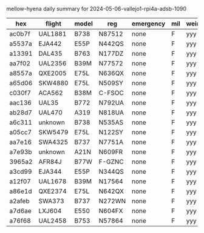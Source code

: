 mellow-hyena daily summary for 2024-05-06-vallejo1-rpi4a-adsb-1090

|hex|flight|model|reg|emergency|mil|weirdo|
|--|--|--|--|--|--|--|
|ac0b7f|UAL1881|B738|N87512|none|F|yyy|
|a5537a|EJA442|E55P|N442QS|none|F|yyy|
|a13391|DAL435|B763|N177DZ|none|F|yyy|
|aa7f02|UAL2356|B39M|N77572|none|F|yyy|
|a8557a|QXE2005|E75L|N636QX|none|F|yyy|
|a65d06|SKW4880|E75L|N509SY|none|F|yyy|
|c030f7|ACA562|B38M|C-FSOC|none|F|yyy|
|aac136|UAL35|B772|N792UA|none|F|yyy|
|ab28d7|UAL470|A319|N818UA|none|F|yyy|
|a6c311|unknown|B738|N535AS|none|F|yyy|
|a05cc7|SKW5479|E75L|N122SY|none|F|yyy|
|aa7e16|SWA4325|B737|N7751A|none|F|yyy|
|a7e93b|unknown|A21N|N609FR|none|F|yyy|
|3965a2|AFR84J|B77W|F-GZNC|none|F|yyy|
|a3cd99|EJA344|E55P|N344QS|none|F|yyy|
|a12f07|UAL1678|B39M|N17564|none|F|yyy|
|a86e1d|QXE2374|E75L|N642QX|none|F|yyy|
|a2afeb|SWA373|B737|N272WN|none|F|yyy|
|a7d6ae|LXJ604|E550|N604FX|none|F|yyy|
|a76f68|UAL2458|B753|N57864|none|F|yyy|

